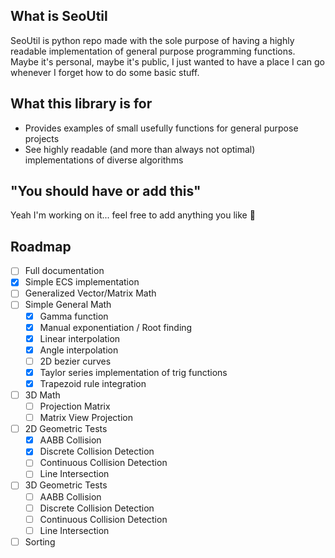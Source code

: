 ## What is SeoUtil
SeoUtil is python repo made with the sole purpose of having a highly readable implementation of general purpose programming functions.
Maybe it's personal, maybe it's public, I just wanted to have a place I can go whenever I forget how to do some basic stuff.

## What this library is for

- Provides examples of small usefully functions for general purpose projects
- See highly readable (and more than always not optimal) implementations of diverse algorithms

## "You should have or add this"

Yeah I'm working on it... feel free to add anything you like 🙂

## Roadmap

- [ ] Full documentation
- [x] Simple ECS implementation
- [ ] Generalized Vector/Matrix Math
- [ ] Simple General Math
  - [x] Gamma function
  - [x] Manual exponentiation / Root finding
  - [x] Linear interpolation
  - [x] Angle interpolation
  - [ ] 2D bezier curves
  - [x] Taylor series implementation of trig functions
  - [x] Trapezoid rule integration
- [ ] 3D Math
  - [ ] Projection Matrix
  - [ ] Matrix View Projection
- [ ] 2D Geometric Tests
  - [x] AABB Collision
  - [x] Discrete Collision Detection
  - [ ] Continuous Collision Detection
  - [ ] Line Intersection
- [ ] 3D Geometric Tests
  - [ ] AABB Collision
  - [ ] Discrete Collision Detection
  - [ ] Continuous Collision Detection
  - [ ] Line Intersection
- [ ] Sorting
